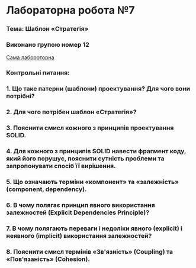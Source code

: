 # Лабораторна робота №7
### Тема: Шаблон «Стратегія»

### Виконано групою номер **12**

[Сама лабороторна](https://docs.google.com/document/d/11TIlRNGAvJX2DmEZl3nB4YGJHswx3ytd/edit)

### Контрольні питання:
### 1. Що таке патерни (шаблони) проектування? Для чого вони потрібні?
### 2. Для чого потрібен шаблон «Стратегія»?
### 3. Пояснити смисл кожного з принципів проектування SOLID.
### 4. Для кожного з принципів SOLID навести фрагмент коду, який його порушує, пояснити сутність проблеми та запропонувати спосіб її вирішення.
### 5. Що означають терміни «компонент» та «залежність» (component, dependency).
### 6. В чому полягає принцип явного використання залежностей (Explicit Dependencies Principle)?
### 7. В чому полягають переваги і недоліки явного (explicit) і неявного (implicit) використання залежностей? 
### 8. Пояснити смисл термінів «Зв'язність» (Coupling) та «Пов'язаність» (Cohesion).
